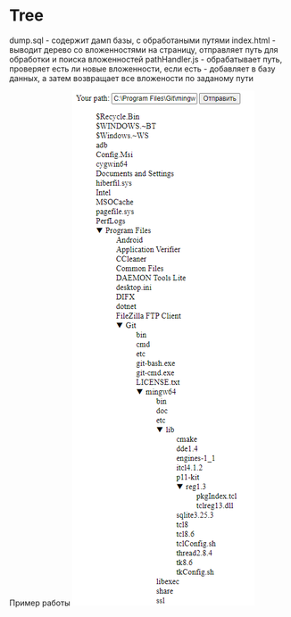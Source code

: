 # Tree

dump.sql - содержит дамп базы, с обработаными путями
index.html - выводит дерево со вложенностями на страницу, отправляет путь для обработки и поиска вложенностей
pathHandler.js - обрабатывает путь, проверяет есть ли новые вложенности, если есть - добавляет в базу данных, а затем возвращает все вложености по заданому пути

Пример работы 
![](https://github.com/DmitrySulimov/Tree/blob/master/example.png)

